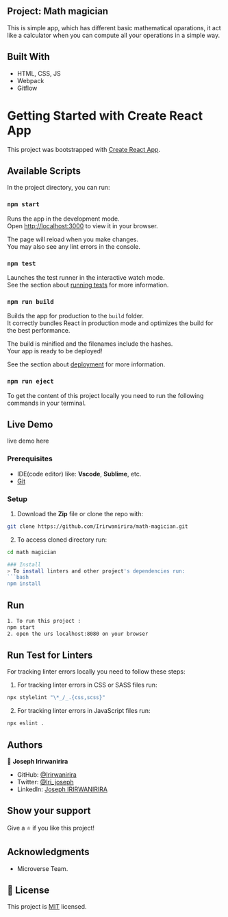 ## Project: Math magician

This is simple app, which has different basic mathematical oparations, it act like a calculator when you can compute all your operations in a simple way.

## Built With

- HTML, CSS, JS
- Webpack
- Gitflow

# Getting Started with Create React App

This project was bootstrapped with [Create React App](https://github.com/facebook/create-react-app).

## Available Scripts

In the project directory, you can run:

### `npm start`

Runs the app in the development mode.\
Open [http://localhost:3000](http://localhost:3000) to view it in your browser.

The page will reload when you make changes.\
You may also see any lint errors in the console.

### `npm test`

Launches the test runner in the interactive watch mode.\
See the section about [running tests](https://facebook.github.io/create-react-app/docs/running-tests) for more information.

### `npm run build`

Builds the app for production to the `build` folder.\
It correctly bundles React in production mode and optimizes the build for the best performance.

The build is minified and the filenames include the hashes.\
Your app is ready to be deployed!

See the section about [deployment](https://facebook.github.io/create-react-app/docs/deployment) for more information.

### `npm run eject`

To get the content of this project locally you need to run the following commands in your terminal.

## Live Demo

live demo here

### Prerequisites
- IDE(code editor) like: **Vscode**, **Sublime**, etc. 
- [Git](https://www.linode.com/docs/guides/how-to-install-git-on-linux-mac-and-windows/)

### Setup
1. Download the **Zip** file or clone the repo with:
```bash
git clone https://github.com/Irirwanirira/math-magician.git
```
2. To access cloned directory run:
```bash
cd math magician

### Install
> To install linters and other project's dependencies run:
```bash
npm install
```
## Run
```bash
1. To run this project :
npm start
2. open the urs localhost:8080 on your browser

```

## Run Test for Linters

For tracking linter errors locally you need to follow these steps:


1. For tracking linter errors in CSS or SASS files run:

```bash
npx stylelint "\*_/_.{css,scss}"
```

2. For tracking linter errors in JavaScript files run:

```bash
npx eslint .
```

## Authors

👤 **Joseph Irirwanirira**

- GitHub: [@Irirwanirira](https://github.com/Irirwanirira)
- Twitter: [@Iri_joseph](https://twitter.com/Irirwanirira)
- LinkedIn: [Joseph IRIRWANIRIRA](https://linkedin.com/in/joseph-irirwanirira-74666623a/)

## Show your support

Give a ⭐ if you like this project!

## Acknowledgments

- Microverse Team.

## 📝 License

This project is [MIT](./MIT.md) licensed.
